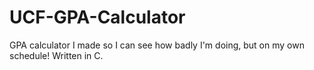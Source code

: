# UCF-GPA-Calculator

GPA calculator I made so I can see how badly I'm doing, but on my own schedule! Written in C.

